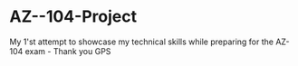 # AZ--104-Project
My 1'st attempt to showcase my technical skills while preparing for the AZ-104 exam - Thank you GPS
